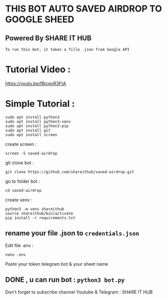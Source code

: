 # THIS BOT AUTO SAVED AIRDROP TO  GOOGLE SHEED

## Powered By SHARE IT HUB

`To run this bot, it takes a fille .json from Google API`

# Tutorial Video :

https://youtu.be/fBjcpvR3FtA

# Simple Tutorial :
```
sudo apt install python3
sudo apt install python3-venv
sudo apt install python3-pip
sudo apt install git
sudo apt install screen
```
create screen :
```
screen -S saved-airdrop
```
git clone bot :
```
git clone https://github.com/shareithub/saved-airdrop.git
```
go to folder bot :
```
cd saved-airdrop
```
create venv :
```
python3 -m venv shareithub
source shareithub/bin/activate
pip install -r requirements.txt
```
## rename your file .json  to `credentials.json`

Edit file .env :
```
nano .env
```

Paste your token telegram bot & your sheet name

## DONE , u can run bot  : ` python3 bot.py `

Don't forget to subscribe channel Youtube & Telegram : SHARE IT HUB
